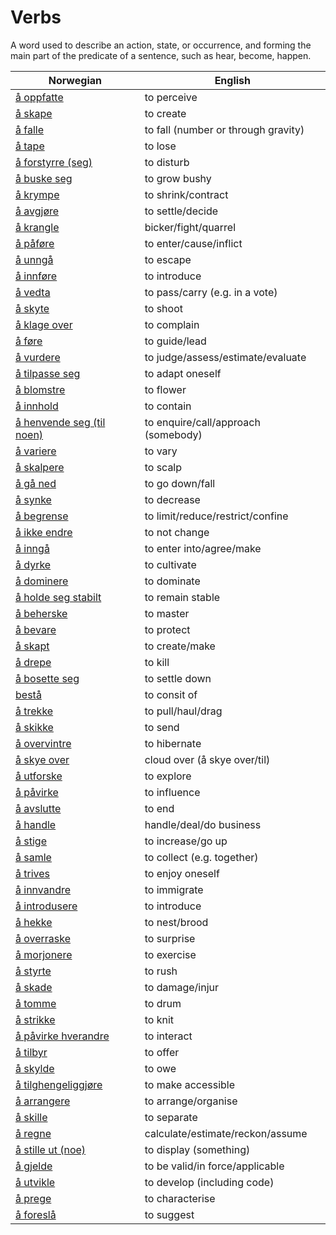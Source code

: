 # Verbs

A word used to describe an action, state, or occurrence, and forming the main part of the predicate of a sentence, such as hear, become, happen.

| Norwegian | English |
| --- | --- |
| [å oppfatte](https://www.ordnett.no/search?language=no&phrase=å%20oppfatte) | to perceive |
| [å skape](https://www.ordnett.no/search?language=no&phrase=å%20skape) | to create |
| [å falle](https://www.ordnett.no/search?language=no&phrase=å%20falle) | to fall (number or through gravity) |
| [å tape](https://www.ordnett.no/search?language=no&phrase=å%20tape) | to lose |
| [å forstyrre (seg)](https://www.ordnett.no/search?language=no&phrase=å%20forstyrre%20(seg)) | to disturb |
| [å buske seg](https://www.ordnett.no/search?language=no&phrase=å%20buske%20seg) | to grow bushy |
| [å krympe](https://www.ordnett.no/search?language=no&phrase=å%20krympe) | to shrink/contract |
| [å avgjøre](https://www.ordnett.no/search?language=no&phrase=å%20avgjøre) | to settle/decide |
| [å krangle](https://www.ordnett.no/search?language=no&phrase=å%20krangle) | bicker/fight/quarrel |
| [å påføre](https://www.ordnett.no/search?language=no&phrase=å%20påføre) | to enter/cause/inflict |
| [å unngå](https://www.ordnett.no/search?language=no&phrase=å%20unngå) | to escape |
| [å innføre](https://www.ordnett.no/search?language=no&phrase=å%20innføre) | to introduce |
| [å vedta](https://www.ordnett.no/search?language=no&phrase=å%20vedta) | to pass/carry (e.g. in a vote) |
| [å skyte](https://www.ordnett.no/search?language=no&phrase=å%20skyte) | to shoot |
| [å klage over](https://www.ordnett.no/search?language=no&phrase=å%20klage%20over) | to complain |
| [å føre](https://www.ordnett.no/search?language=no&phrase=å%20føre) | to guide/lead |
| [å vurdere](https://www.ordnett.no/search?language=no&phrase=å%20vurdere) | to judge/assess/estimate/evaluate |
| [å tilpasse seg](https://www.ordnett.no/search?language=no&phrase=å%20tilpasse%20seg) | to adapt oneself |
| [å blomstre](https://www.ordnett.no/search?language=no&phrase=å%20blomstre) | to flower |
| [å innhold](https://www.ordnett.no/search?language=no&phrase=å%20innhold) | to contain |
| [å henvende seg (til noen)](https://www.ordnett.no/search?language=no&phrase=å%20henvende%20seg%20(til%20noen)) | to enquire/call/approach (somebody) |
| [å variere](https://www.ordnett.no/search?language=no&phrase=å%20variere) | to vary |
| [å skalpere](https://www.ordnett.no/search?language=no&phrase=å%20skalpere) | to scalp |
| [å gå ned](https://www.ordnett.no/search?language=no&phrase=å%20gå%20ned) | to go down/fall |
| [å synke](https://www.ordnett.no/search?language=no&phrase=å%20synke) | to decrease |
| [å begrense](https://www.ordnett.no/search?language=no&phrase=å%20begrense) | to limit/reduce/restrict/confine |
| [å ikke endre](https://www.ordnett.no/search?language=no&phrase=å%20ikke%20endre) | to not change |
| [å inngå](https://www.ordnett.no/search?language=no&phrase=å%20inngå) | to enter into/agree/make |
| [å dyrke](https://www.ordnett.no/search?language=no&phrase=å%20dyrke) | to cultivate |
| [å dominere](https://www.ordnett.no/search?language=no&phrase=å%20dominere) | to dominate |
| [å holde seg stabilt](https://www.ordnett.no/search?language=no&phrase=å%20holde%20seg%20stabilt) | to remain stable |
| [å beherske](https://www.ordnett.no/search?language=no&phrase=å%20beherske) | to master |
| [å bevare](https://www.ordnett.no/search?language=no&phrase=å%20bevare) | to protect |
| [å skapt](https://www.ordnett.no/search?language=no&phrase=å%20skapt) | to create/make |
| [å drepe](https://www.ordnett.no/search?language=no&phrase=å%20drepe) | to kill |
| [å bosette seg](https://www.ordnett.no/search?language=no&phrase=å%20bosette%20seg) | to settle down |
| [bestå](https://www.ordnett.no/search?language=no&phrase=bestå) | to consit of |
| [å trekke](https://www.ordnett.no/search?language=no&phrase=å%20trekke) | to pull/haul/drag |
| [å skikke](https://www.ordnett.no/search?language=no&phrase=å%20skikke) | to send |
| [å overvintre](https://www.ordnett.no/search?language=no&phrase=å%20overvintre) | to hibernate |
| [å skye over](https://www.ordnett.no/search?language=no&phrase=å%20skye%20over) | cloud over (å skye over/til) |
| [å utforske](https://www.ordnett.no/search?language=no&phrase=å%20utforske) | to explore |
| [å påvirke](https://www.ordnett.no/search?language=no&phrase=å%20påvirke) | to influence |
| [å avslutte](https://www.ordnett.no/search?language=no&phrase=å%20avslutte) | to end |
| [å handle](https://www.ordnett.no/search?language=no&phrase=å%20handle) | handle/deal/do business |
| [å stige](https://www.ordnett.no/search?language=no&phrase=å%20stige) | to increase/go up |
| [å samle](https://www.ordnett.no/search?language=no&phrase=å%20samle) | to collect (e.g. together) |
| [å trives](https://www.ordnett.no/search?language=no&phrase=å%20trives) | to enjoy oneself |
| [å innvandre](https://www.ordnett.no/search?language=no&phrase=å%20innvandre) | to immigrate |
| [å introdusere](https://www.ordnett.no/search?language=no&phrase=å%20introdusere) | to introduce |
| [å hekke](https://www.ordnett.no/search?language=no&phrase=å%20hekke) | to nest/brood |
| [å overraske](https://www.ordnett.no/search?language=no&phrase=å%20overraske) | to surprise |
| [å morjonere](https://www.ordnett.no/search?language=no&phrase=å%20morjonere) | to exercise |
| [å styrte](https://www.ordnett.no/search?language=no&phrase=å%20styrte) | to rush |
| [å skade](https://www.ordnett.no/search?language=no&phrase=å%20skade) | to damage/injur |
| [å tomme](https://www.ordnett.no/search?language=no&phrase=å%20tomme) | to drum |
| [å strikke](https://www.ordnett.no/search?language=no&phrase=å%20strikke) | to knit |
| [å påvirke hverandre](https://www.ordnett.no/search?language=no&phrase=å%20påvirke%20hverandre) | to interact |
| [å tilbyr](https://www.ordnett.no/search?language=no&phrase=å%20tilbyr) | to offer |
| [å skylde](https://www.ordnett.no/search?language=no&phrase=å%20skylde) | to owe |
| [å tilghengeliggjøre](https://www.ordnett.no/search?language=no&phrase=å%20tilghengeliggjøre) | to make accessible |
| [å arrangere](https://www.ordnett.no/search?language=no&phrase=å%20arrangere) | to arrange/organise |
| [å skille](https://www.ordnett.no/search?language=no&phrase=å%20skille) | to separate |
| [å regne](https://www.ordnett.no/search?language=no&phrase=å%20regne) | calculate/estimate/reckon/assume |
| [å stille ut (noe)](https://www.ordnett.no/search?language=no&phrase=å%20stille%20ut%20(noe)) | to display (something) |
| [å gjelde](https://www.ordnett.no/search?language=no&phrase=å%20gjelde) | to be valid/in force/applicable |
| [å utvikle](https://www.ordnett.no/search?language=no&phrase=å%20utvikle) | to develop (including code) |
| [å prege](https://www.ordnett.no/search?language=no&phrase=å%20prege) | to characterise |
| [å foreslå](https://www.ordnett.no/search?language=no&phrase=å%20foreslå) | to suggest |

